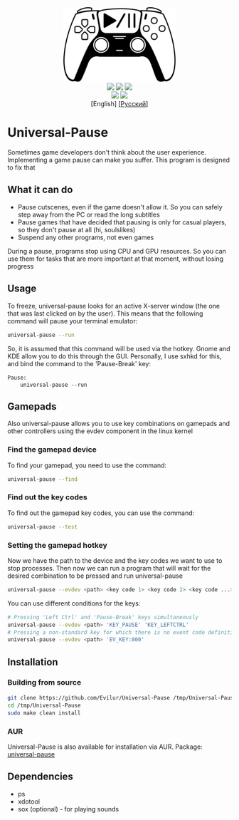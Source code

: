 <div align=center>
    <img src='/img/logo.svg' width='50%'/>
    <br>
    <a href=#><img src='https://img.shields.io/github/languages/code-size/Evilur/Universal-Pause?style=for-the-badge&color=%230084ff'/></a>
    <a href='https://github.com/Evilur/Universal-Pause/commits/master/'><img src='https://img.shields.io/github/last-commit/Evilur/Universal-Pause?style=for-the-badge&color=%230084ff'/></a>
    <a href='https://aur.archlinux.org/packages/universal-pause'><img src='https://img.shields.io/aur/maintainer/universal-pause?style=for-the-badge&color=%230084ff'/></a>
    <br>
    <a href='https://github.com/Evilur/Universal-Pause/blob/master/LICENSE'><img src='https://img.shields.io/github/license/Evilur/Universal-Pause?style=for-the-badge&color=%238400ff'/></a>
    <a href='https://github.com/Evilur/Universal-Pause/releases/latest'><img src='https://img.shields.io/github/v/release/Evilur/Universal-Pause?style=for-the-badge&color=%238400ff'/></a>
    <br>
    [English]
    [<a href='/readme/README-RU.MD'>Русский</a>]
</div>

# Universal-Pause
Sometimes game developers don't think about the user experience. Implementing a game pause can make you suffer. This program is designed to fix that

## What it can do
- Pause cutscenes, even if the game doesn't allow it. So you can safely step away from the PC or read the long subtitles
- Pause games that have decided that pausing is only for casual players, so they don't pause at all (hi, soulslikes)
- Suspend any other programs, not even games

During a pause, programs stop using CPU and GPU resources. So you can use them for tasks that are more important at that moment, without losing progress

## Usage
To freeze, universal-pause looks for an active X-server window (the one that was last clicked on by the user). This means that the following command will pause your terminal emulator:
```BASH
universal-pause --run
```
So, it is assumed that this command will be used via the hotkey. Gnome and KDE allow you to do this through the GUI. Personally, I use sxhkd for this, and bind the command to the 'Pause-Break' key:
```
Pause:
    universal-pause --run
```

## Gamepads
Also universal-pause allows you to use key combinations on gamepads and other controllers using the evdev component in the linux kernel

### Find the gamepad device
To find your gamepad, you need to use the command:
```BASH
universal-pause --find
```
###

### Find out the key codes
To find out the gamepad key codes, you can use the command:
```BASH
universal-pause --test
```

### Setting the gamepad hotkey
Now we have the path to the device and the key codes we want to use to stop processes. Then now we can run a program that will wait for the desired combination to be pressed and run universal-pause
```BASH
universal-pause --evdev <path> <key code 1> <key code 2> <key code ...>
```
You can use different conditions for the keys:
```BASH
# Pressing 'Left Ctrl' and 'Pause-Break' keys simultaneously
universal-pause --evdev <path> 'KEY_PAUSE' 'KEY_LEFTCTRL'
# Pressing a non-standard key for which there is no event code definition. EV_KEY - event type
universal-pause --evdev <path> 'EV_KEY:800'
```


## Installation
### Building from source
```BASH
git clone https://github.com/Evilur/Universal-Pause /tmp/Universal-Pause
cd /tmp/Universal-Pause
sudo make clean install
```
### AUR
Universal-Pause is also available for installation via AUR. Package: [universal-pause](https://aur.archlinux.org/packages/universal-pause)

## Dependencies
- ps
- xdotool
- sox (optional) - for playing sounds

